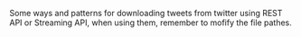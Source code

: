 Some ways and patterns for downloading tweets from twitter using REST API or Streaming API, when using them, remember to mofify the file pathes.
